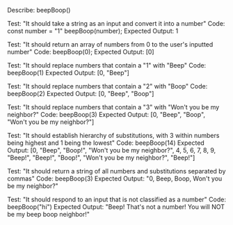 Describe: beepBoop()

<!-- Test 1 -->
Test: "It should take a string as an input and convert it into a number"
Code:
    const number = "1"
    beepBoop(number);
Expected Output: 1

<!-- Test 2 -->
Test: "It should return an array of numbers from 0 to the user's inputted number"
Code: beepBoop(0);
Expected Output: [0]


<!-- Test 3 -->
Test: "It should replace numbers that contain a "1" with "Beep"
Code: beepBoop(1)
Expected Output: [0, "Beep"]

<!-- Test 4 -->
Test: "It should replace numbers that contain a "2" with "Boop"
Code: beepBoop(2)
Expected Output: [0, "Beep", "Boop"]

<!-- Test 5 -->
Test: "It should replace numbers that contain a "3" with "Won't you be my neighbor?"
Code: beepBoop(3)
Expected Output: [0, "Beep", "Boop", "Won't you be my neighbor?"]

<!-- Test 6 -->
Test: "It should establish hierarchy of substitutions, with 3 within numbers being highest and 1 being the lowest"
Code: beepBoop(14)
Expected Output: [0, "Beep", "Boop!", "Won't you be my neighbor?", 4, 5, 6, 7, 8, 9, "Beep!", "Beep!", "Boop!", "Won't you be my neighbor?", "Beep!"] 

<!-- Test 7 -->
Test: "It should return a string of all numbers and substitutions separated by commas"
Code: beepBoop(3)
Expected Output: "0, Beep, Boop, Won't you be my neighbor?"

<!-- Test 8 -->
Test: "It should respond to an input that is not classified as a number"
Code: beepBoop("hi")
Expected Output: "Beep! That's not a number! You will NOT be my beep boop neighbor!"